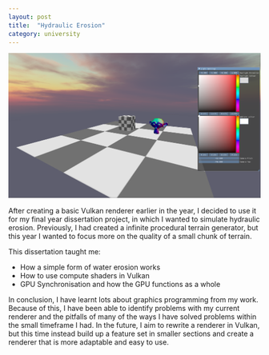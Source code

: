 ```yaml
---
layout: post
title:  "Hydraulic Erosion"
category: university
---
```


![Renderer](/assets/images/vulkan/rendererInitial.png)

After creating a basic Vulkan renderer earlier in the year, I decided to use it for my final year dissertation project, in which I wanted to simulate hydraulic erosion. Previously, I had created a infinite procedural terrain generator, but this year I wanted to focus more on the quality of a small chunk of terrain.

This dissertation taught me:
- How a simple form of water erosion works
- How to use compute shaders in Vulkan
- GPU Synchronisation and how the GPU functions as a whole

In conclusion, I have learnt lots about graphics programming from my work. Because of this, I have been able to identify problems with my current renderer and the pitfalls of many of the ways I have solved problems within the small timeframe I had. In the future, I aim to rewrite a renderer in Vulkan, but this time instead build up a feature set in smaller sections and create a renderer that is more adaptable and easy to use.





